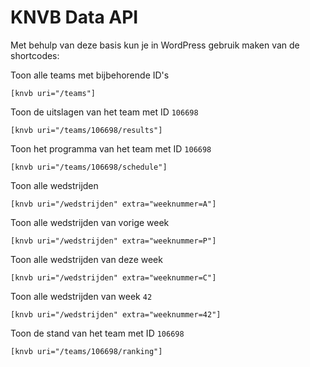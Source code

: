 # KNVB Data API

Met behulp van deze basis kun je in WordPress gebruik maken van de shortcodes:

Toon alle teams met bijbehorende ID's

```
[knvb uri="/teams"]
```

Toon de uitslagen van het team met ID `106698`

```
[knvb uri="/teams/106698/results"]
```

Toon het programma van het team met ID `106698`

```
[knvb uri="/teams/106698/schedule"]
```

Toon alle wedstrijden

```
[knvb uri="/wedstrijden" extra="weeknummer=A"]
```

Toon alle wedstrijden van vorige week

```
[knvb uri="/wedstrijden" extra="weeknummer=P"]
```

Toon alle wedstrijden van deze week

```
[knvb uri="/wedstrijden" extra="weeknummer=C"]
```

Toon alle wedstrijden van week `42`

```
[knvb uri="/wedstrijden" extra="weeknummer=42"]
```

Toon de stand van het team met ID `106698`

```
[knvb uri="/teams/106698/ranking"]
```
